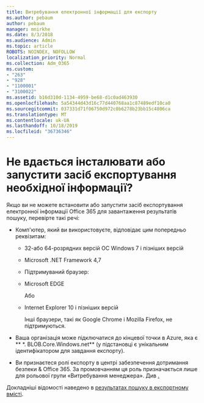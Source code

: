 ```yaml
---
title: Витребування електронної інформації для експорту
ms.author: pebaum
author: pebaum
manager: mnirkhe
ms.date: 8/3/2018
ms.audience: Admin
ms.topic: article
ROBOTS: NOINDEX, NOFOLLOW
localization_priority: Normal
ms.collection: Adm_O365
ms.custom:
- "263"
- "928"
- "1100001"
- "3100022"
ms.assetid: b16d310d-1134-4959-be68-d1c0ad463930
ms.openlocfilehash: 5a54344d43d16c77d440768aa1c87489edf10ca0
ms.sourcegitcommit: 037331d71f06750d972c0b6278b23bb15c4806ca
ms.translationtype: MT
ms.contentlocale: uk-UA
ms.lasthandoff: 10/18/2019
ms.locfileid: "36736346"
---
```

# <a name="cant-install-or-run-the-ediscovery-export-tool"></a>Не вдається інсталювати або запустити засіб експортування необхідної інформації?

Якщо ви не можете встановити або запустити засіб експортування електронної інформації Office 365 для завантаження результатів пошуку, перевірте такі речі:
  
- Комп'ютер, який ви використовуєте, відповідає цим попередньо реквізитам:

  - 32-або 64-розрядних версій ОС Windows 7 і пізніших версій

  - Microsoft .NET Framework 4,7

  - Підтримуваний браузер:

  - Microsoft EDGE

    Або

  - Internet Explorer 10 і пізніших версій

    Інші браузери, такі як Google Chrome і Mozilla Firefox, не підтримуються.

- Ваша організація може підключатися до кінцевої точки в Azure, яка є ** \*. BLOB.Core.Windows.net** (у підстановці є унікальним ідентифікатором для завдання експорту).

- Ви признаєтеся ролі експорту в центрі забезпечення дотримання безпеки &amp; Office 365. За промовчанням ця роль призначається лише для рольової групи «Витребування менеджера». Див [.](https://docs.microsoft.com/office365/securitycompliance/assign-ediscovery-permissions)

Докладніші відомості наведено в [результатах пошуку в експортному вмісті](https://docs.microsoft.com/office365/securitycompliance/export-search-results).
  